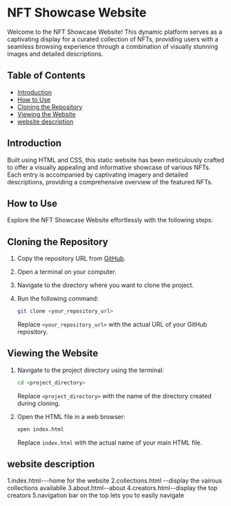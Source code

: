 # NFT Showcase Website

Welcome to the NFT Showcase Website! This dynamic platform serves as a captivating display for a curated collection of NFTs, providing users with a seamless browsing experience through a combination of visually stunning images and detailed descriptions.

## Table of Contents
- [Introduction](#introduction)
- [How to Use](#how-to-use)
- [Cloning the Repository](#cloning-the-repository)
- [Viewing the Website](#viewing-the-website)
- [website description](#website-description)

## Introduction

Built using HTML and CSS, this static website has been meticulously crafted to offer a visually appealing and informative showcase of various NFTs. Each entry is accompanied by captivating imagery and detailed descriptions, providing a comprehensive overview of the featured NFTs.

## How to Use

Explore the NFT Showcase Website effortlessly with the following steps:

## Cloning the Repository

1. Copy the repository URL from [GitHub](<https://github.com/keertansatish/repo2.git>).
2. Open a terminal on your computer.
3. Navigate to the directory where you want to clone the project.
4. Run the following command:

    ```bash
    git clone <your_repository_url>
    ```

   Replace `<your_repository_url>` with the actual URL of your GitHub repository.

## Viewing the Website

1. Navigate to the project directory using the terminal:

    ```bash
    cd <project_directory>
    ```

   Replace `<project_directory>` with the name of the directory created during cloning.

2. Open the HTML file in a web browser:

    ```bash
    open index.html
    ```

   Replace `index.html` with the actual name of your main HTML file.
## website description
1.index.html---home for the website 
2.collections.html --display the vairous collections availablle
3.about.html--about
4.creators.html--display the top creators
5.navigation bar on the top lets  you to easily navigate
   

